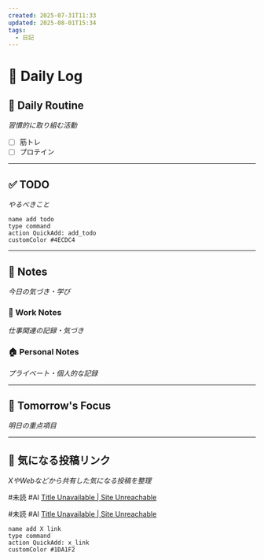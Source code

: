 ```yaml
---
created: 2025-07-31T11:33
updated: 2025-08-01T15:34
tags:
  - 日記
---
```


# 📅 Daily Log

## 💪 Daily Routine
*習慣的に取り組む活動*

- [ ] 筋トレ
- [ ] プロテイン

---

## ✅ TODO
*やるべきこと*

```button
name add todo
type command
action QuickAdd: add_todo
customColor #4ECDC4
```

---

## 📝 Notes
*今日の気づき・学び*

### 💼 Work Notes
*仕事関連の記録・気づき*



### 🏠 Personal Notes  
*プライベート・個人的な記録*



---

## 🎯 Tomorrow's Focus
*明日の重点項目*

---

## 🔗 気になる投稿リンク
*XやWebなどから共有した気になる投稿を整理*

#未読 #AI 
[Title Unavailable \| Site Unreachable](https://x.com/taziku_co/status/1950396427651469756?s=61)

#未読 #AI 
[Title Unavailable \| Site Unreachable](https://x.com/yokohara_h/status/1950595385057329471?s=61)
```button
name add X link
type command
action QuickAdd: x_link
customColor #1DA1F2
```
